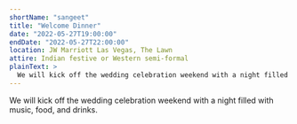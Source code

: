```yaml
---
shortName: "sangeet"
title: "Welcome Dinner"
date: "2022-05-27T19:00:00"
endDate: "2022-05-27T22:00:00"
location: JW Marriott Las Vegas, The Lawn
attire: Indian festive or Western semi-formal
plainText: >
  We will kick off the wedding celebration weekend with a night filled with music, food, and drinks.
---
```


We will kick off the wedding celebration weekend with a night filled with music, food, and drinks.
